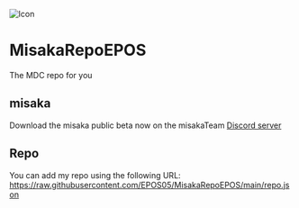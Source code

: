 ![Icon](https://github.com/EPOS05/MisakaRepoEPOS/blob/main/Images/Repo/EPOSbox_128x128.png?raw=true)
# MisakaRepoEPOS
The MDC repo for you

## misaka
Download the misaka public beta now on the misakaTeam [Discord server](https://discord.gg/SDenpXk9C2)

## Repo
You can add my repo using the following URL: https://raw.githubusercontent.com/EPOS05/MisakaRepoEPOS/main/repo.json
